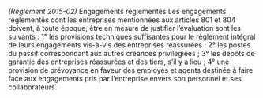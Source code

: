 _(Règlement 2015-02)_ Engagements réglementés
Les engagements réglementés dont les entreprises mentionnées aux articles 801 et 804 doivent, à toute époque, être en mesure de justifier l’évaluation sont les suivants :
1° les provisions techniques suffisantes pour le règlement intégral de leurs engagements vis-à-vis des entreprises réassurées ;
2° les postes du passif correspondant aux autres créances privilégiées ;
3° les dépôts de garantie des entreprises réassurées et des tiers, s’il y a lieu ;
4° une provision de prévoyance en faveur des employés et agents destinée à faire face aux engagements pris par l’entreprise envers son personnel et ses collaborateurs.